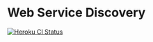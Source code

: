 # Web Service Discovery
[![Heroku CI Status](https://jjara-discovery.herokuapp.com/last.svg)](https://dashboard.heroku.com/pipelines/21029555-a4e5-4b9b-b6d3-ae6004d3cfb0/tests)
